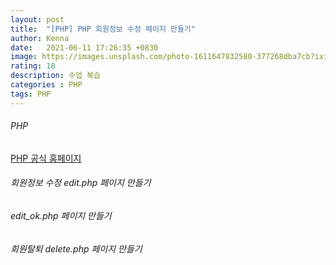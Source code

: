 ```yaml
---
layout: post
title:  "[PHP] PHP 회원정보 수정 페이지 만들기"
author: Kenna
date:   2021-06-11 17:26:35 +0830
image: https://images.unsplash.com/photo-1611647832580-377268dba7cb?ixid=MnwxMjA3fDB8MHxzZWFyY2h8OHx8cGhwfGVufDB8fDB8fA%3D%3D&ixlib=rb-1.2.1&auto=format&fit=crop&w=500&q=60
rating: 18
description: 수업 복습
categories : PHP
tags: PHP
---
```


###### PHP
[PHP 공식 홈페이지]("https://www.php.net/")


###### 회원정보 수정 edit.php 페이지 만들기

###### edit_ok.php 페이지 만들기



###### 회원탈퇴 delete.php 페이지 만들기


